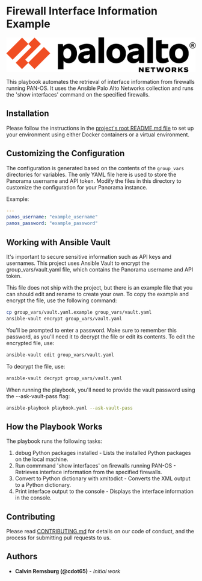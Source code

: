 # Firewall Interface Information Example

![Palo Alto Networks](../../../images/paloaltonetworks_logo.png)

This playbook automates the retrieval of interface information from firewalls running PAN-OS. It uses the Ansible Palo Alto Networks collection and runs the 'show interfaces' command on the specified firewalls.

## Installation

Please follow the instructions in the [project's root README.md file](../../../README.md) to set up your environment using either Docker containers or a virtual environment.

## Customizing the Configuration

The configuration is generated based on the contents of the `group_vars` directories for variables. The only YAML file here is used to store the Panorama username and API token. Modify the files in this directory to customize the configuration for your Panorama instance.

Example:

```yaml
---
panos_username: "example_username"
panos_password: "example_password"
```

## Working with Ansible Vault

It's important to secure sensitive information such as API keys and usernames. This project uses Ansible Vault to encrypt the group_vars/vault.yaml file, which contains the Panorama username and API token.

This file does not ship with the project, but there is an example file that you can should edit and rename to create your own. To copy the example and encrypt the file, use the following command:

```bash
cp group_vars/vault.yaml.example group_vars/vault.yaml
ansible-vault encrypt group_vars/vault.yaml
```

You'll be prompted to enter a password. Make sure to remember this password, as you'll need it to decrypt the file or edit its contents. To edit the encrypted file, use:

```bash
ansible-vault edit group_vars/vault.yaml
```

To decrypt the file, use:

```bash
ansible-vault decrypt group_vars/vault.yaml
```

When running the playbook, you'll need to provide the vault password using the --ask-vault-pass flag:

```bash
ansible-playbook playbook.yaml --ask-vault-pass
```

## How the Playbook Works

The playbook runs the following tasks:

1. debug Python packages installed - Lists the installed Python packages on the local machine.
2. Run commmand 'show interfaces' on firewalls running PAN-OS - Retrieves interface information from the specified firewalls.
3. Convert to Python dictionary with xmltodict - Converts the XML output to a Python dictionary.
4. Print interface output to the console - Displays the interface information in the console.

## Contributing

Please read [CONTRIBUTING.md](../../../CONTRIBUTING.md) for details on our code of conduct, and the process for submitting pull requests to us.

## Authors

- **Calvin Remsburg (@cdot65)** - _Initial work_
